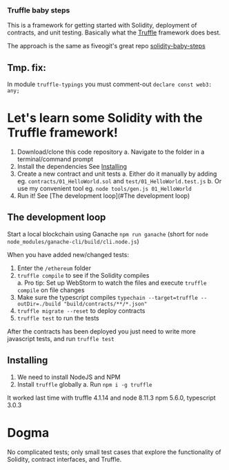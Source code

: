 

### Truffle baby steps
This is a framework for getting started with Solidity, deployment of contracts, and unit testing.
Basically what the [Truffle](http://truffleframework.com/) framework does best.

The approach is the same as fiveogit's great repo [solidity-baby-steps](https://github.com/fivedogit/solidity-baby-steps)


## Tmp. fix:

In module `truffle-typings` you must comment-out `declare const web3: any;`


# Let's learn some Solidity with the Truffle framework!

  1. Download/clone this code repository
    a. Navigate to the folder in a terminal/command prompt 
  2. Install the dependencies
    See [Installing](#Installing)
  3. Create a new contract and unit tests
    a. Either do it manually by adding eg. `contracts/01_HelloWorld.sol` and `test/01_HelloWorld.test.js`
    b. Or use my convenient tool eg. `node tools/gen.js 01_HelloWorld`
  4. Run it! See [The development loop](#The development loop)


## The development loop

Start a local blockchain using Ganache `npm run ganache` (short for `node node_modules/ganache-cli/build/cli.node.js`)

When you have added new/changed tests:
  1. Enter the `/ethereum` folder
  2. `truffle compile` to see if the Solidity compiles   
    a. Pro tip: Set up WebStorm to watch the files and execute `truffle compile` on file changes
  3. Make sure the typescript compiles `typechain --target=truffle --outDir=./build "build/contracts/**/*.json"`
  4. `truffle migrate --reset` to deploy contracts
  5. `truffle test` to run the tests

After the contracts has been deployed you just need to write more javascript tests, and run `truffle test`


## Installing 

  1. We need to install NodeJS and NPM
  2. Install `truffle` globally 
      a. Run `npm i -g truffle`

It worked last time with truffle 4.1.14 and node 8.11.3 npm 5.6.0, typescript 3.0.3


# Dogma

No complicated tests; only small test cases that explore the functionality of Solidity, contract interfaces, and Truffle.